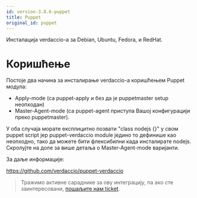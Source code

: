 ```yaml
---
id: version-3.8.6-puppet
title: Puppet
original_id: puppet
---
```


Инсталација verdaccio-а за Debian, Ubuntu, Fedora, и RedHat.

# Коришћење

Постоје два начина за инсталирање verdaccio-а коришћењем Puppet модула:

* Apply-mode (са puppet-apply и без да је puppetmaster setup неопходан)
* Master-Agent-mode (са puppet-agent приступа Вашој конфигурацији преко puppetmaster).

У оба случаја морате експлицитно позвати "class nodejs {}" у свом puppet script јер puppet-verdaccio module једино то дефинише као неопходно, тако да можете бити флексибилни када инсталирате nodejs. Скролујте на доле за више детаља о Master-Agent-mode варијанти.

За даље информације:

<https://github.com/verdaccio/puppet-verdaccio>

> Тражимо активне сараднике за ову интеграцију, па ако сте заинтересовани, [пошаљите нам ticket](https://github.com/verdaccio/puppet-verdaccio/issues/11).